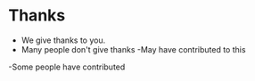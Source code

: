 # Thanks

- We give thanks to you.
- Many people don't give thanks
  -May have contributed to this

-Some people have contributed
